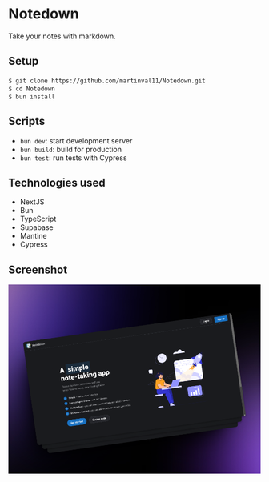 # Notedown
Take your notes with markdown.

## Setup
```shell
$ git clone https://github.com/martinval11/Notedown.git
$ cd Notedown
$ bun install
```

## Scripts
- `bun dev`: start development server
- `bun build`: build for production
- `bun test`: run tests with Cypress

## Technologies used
- NextJS
- Bun
- TypeScript
- Supabase
- Mantine
- Cypress

## Screenshot
![Image](https://github.com/martinval11/Notedown/blob/main/screenshots/home.png?raw=true)
